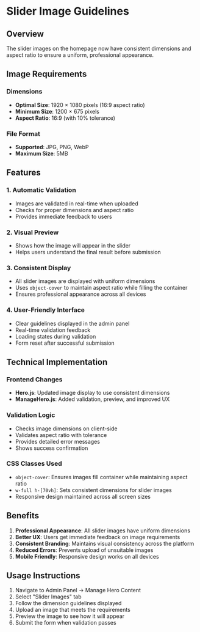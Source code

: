 # Slider Image Guidelines

## Overview
The slider images on the homepage now have consistent dimensions and aspect ratio to ensure a uniform, professional appearance.

## Image Requirements

### Dimensions
- **Optimal Size**: 1920 × 1080 pixels (16:9 aspect ratio)
- **Minimum Size**: 1200 × 675 pixels
- **Aspect Ratio**: 16:9 (with 10% tolerance)

### File Format
- **Supported**: JPG, PNG, WebP
- **Maximum Size**: 5MB

## Features

### 1. Automatic Validation
- Images are validated in real-time when uploaded
- Checks for proper dimensions and aspect ratio
- Provides immediate feedback to users

### 2. Visual Preview
- Shows how the image will appear in the slider
- Helps users understand the final result before submission

### 3. Consistent Display
- All slider images are displayed with uniform dimensions
- Uses `object-cover` to maintain aspect ratio while filling the container
- Ensures professional appearance across all devices

### 4. User-Friendly Interface
- Clear guidelines displayed in the admin panel
- Real-time validation feedback
- Loading states during validation
- Form reset after successful submission

## Technical Implementation

### Frontend Changes
- **Hero.js**: Updated image display to use consistent dimensions
- **ManageHero.js**: Added validation, preview, and improved UX

### Validation Logic
- Checks image dimensions on client-side
- Validates aspect ratio with tolerance
- Provides detailed error messages
- Shows success confirmation

### CSS Classes Used
- `object-cover`: Ensures images fill container while maintaining aspect ratio
- `w-full h-[70vh]`: Sets consistent dimensions for slider images
- Responsive design maintained across all screen sizes

## Benefits
1. **Professional Appearance**: All slider images have uniform dimensions
2. **Better UX**: Users get immediate feedback on image requirements
3. **Consistent Branding**: Maintains visual consistency across the platform
4. **Reduced Errors**: Prevents upload of unsuitable images
5. **Mobile Friendly**: Responsive design works on all devices

## Usage Instructions
1. Navigate to Admin Panel → Manage Hero Content
2. Select "Slider Images" tab
3. Follow the dimension guidelines displayed
4. Upload an image that meets the requirements
5. Preview the image to see how it will appear
6. Submit the form when validation passes
